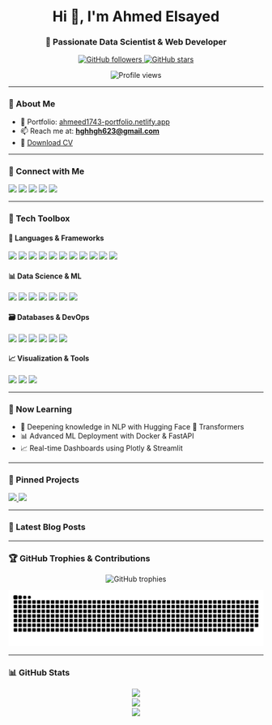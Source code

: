 <h1 align="center">Hi 👋, I'm Ahmed Elsayed</h1>
<h3 align="center">🚀 Passionate Data Scientist & Web Developer</h3>

<p align="center">
  <a href="https://github.com/ahmeed1743?tab=followers">
    <img src="https://img.shields.io/github/followers/ahmeed1743?label=Followers&style=social" alt="GitHub followers"/>
  </a>
  <a href="https://github.com/ahmeed1743">
    <img src="https://img.shields.io/github/stars/ahmeed1743?label=Stars&style=social" alt="GitHub stars"/>
  </a>
</p>

<p align="center">
  <img src="https://komarev.com/ghpvc/?username=ahmeed1743&label=Profile%20views&color=0e75b6&style=flat" alt="Profile views"/>
</p>

---

### 🧠 About Me

- 💼 Portfolio: [ahmeed1743-portfolio.netlify.app](https://ahmeed1743-portfolio.netlify.app/)
- 📫 Reach me at: **hghhgh623@gmail.com**
- 📄 [Download CV](https://drive.google.com/file/d/1t9nRn1dPxBkzxRTBknvgWSn960CyhV7D/view?usp=sharing)

---

### 🔗 Connect with Me

<p align="left">
  <a href="https://codepen.io/sayed74"><img src="https://img.shields.io/badge/CodePen-000000?style=for-the-badge&logo=codepen&logoColor=white" height="40"/></a>
  <a href="https://www.linkedin.com/in/ahmed-elsayed-34737823b/"><img src="https://img.shields.io/badge/LinkedIn-blue?style=for-the-badge&logo=linkedin" height="40"/></a>
  <a href="https://www.kaggle.com/ahmedsayed1743"><img src="https://img.shields.io/badge/Kaggle-20BEFF?style=for-the-badge&logo=kaggle&logoColor=white" height="40"/></a>
  <a href="https://www.facebook.com/ahmed.elsayed.701681/"><img src="https://img.shields.io/badge/Facebook-1877F2?style=for-the-badge&logo=facebook&logoColor=white" height="40"/></a>
  <a href="https://www.instagram.com/ahmed_el.sayed74/"><img src="https://img.shields.io/badge/Instagram-E4405F?style=for-the-badge&logo=instagram&logoColor=white" height="40"/></a>
</p>

---

### 🧰 Tech Toolbox

#### 🚀 Languages & Frameworks
<p align="left">
  <img src="https://img.shields.io/badge/Python-3776AB?style=for-the-badge&logo=python&logoColor=white" height="40"/>
  <img src="https://img.shields.io/badge/JavaScript-F7DF1E?style=for-the-badge&logo=javascript&logoColor=black" height="40"/>
  <img src="https://img.shields.io/badge/TypeScript-3178C6?style=for-the-badge&logo=typescript&logoColor=white" height="40"/>
  <img src="https://img.shields.io/badge/Java-ED8B00?style=for-the-badge&logo=java&logoColor=white" height="40"/>
  <img src="https://img.shields.io/badge/React-61DAFB?style=for-the-badge&logo=react&logoColor=black" height="40"/>
  <img src="https://img.shields.io/badge/Node.js-339933?style=for-the-badge&logo=node.js&logoColor=white" height="40"/>
  <img src="https://img.shields.io/badge/Flask-000000?style=for-the-badge&logo=flask&logoColor=white" height="40"/>
  <img src="https://img.shields.io/badge/HTML5-E34F26?style=for-the-badge&logo=html5&logoColor=white" height="40"/>
  <img src="https://img.shields.io/badge/CSS3-1572B6?style=for-the-badge&logo=css3&logoColor=white" height="40"/>
  <img src="https://img.shields.io/badge/Bootstrap-7952B3?style=for-the-badge&logo=bootstrap&logoColor=white" height="40"/>
  <img src="https://img.shields.io/badge/Tailwind_CSS-06B6D4?style=for-the-badge&logo=tailwind-css&logoColor=white" height="40"/>
</p>

#### 📊 Data Science & ML
<p align="left">
  <img src="https://img.shields.io/badge/Numpy-013243?style=for-the-badge&logo=numpy&logoColor=white" height="40"/>
  <img src="https://img.shields.io/badge/Pandas-150458?style=for-the-badge&logo=pandas&logoColor=white" height="40"/>
  <img src="https://img.shields.io/badge/Matplotlib-11557C?style=for-the-badge&logo=matplotlib&logoColor=white" height="40"/>
  <img src="https://img.shields.io/badge/Seaborn-46B4A4?style=for-the-badge&logo=python&logoColor=white" height="40"/>
  <img src="https://img.shields.io/badge/Scikit--Learn-F7931E?style=for-the-badge&logo=scikit-learn&logoColor=white" height="40"/>
  <img src="https://img.shields.io/badge/TensorFlow-FF6F00?style=for-the-badge&logo=tensorflow&logoColor=white" height="40"/>
  <img src="https://img.shields.io/badge/OpenCV-5C3EE8?style=for-the-badge&logo=opencv&logoColor=white" height="40"/>
</p>

#### 🗃️ Databases & DevOps
<p align="left">
  <img src="https://img.shields.io/badge/SQL-4479A1?style=for-the-badge&logo=mysql&logoColor=white" height="40"/>
  <img src="https://img.shields.io/badge/MySQL-005C84?style=for-the-badge&logo=mysql&logoColor=white" height="40"/>
  <img src="https://img.shields.io/badge/MongoDB-47A248?style=for-the-badge&logo=mongodb&logoColor=white" height="40"/>
  <img src="https://img.shields.io/badge/Firebase-FFCA28?style=for-the-badge&logo=firebase&logoColor=black" height="40"/>
  <img src="https://img.shields.io/badge/Docker-2496ED?style=for-the-badge&logo=docker&logoColor=white" height="40"/>
  <img src="https://img.shields.io/badge/Git-F05032?style=for-the-badge&logo=git&logoColor=white" height="40"/>
</p>

#### 📈 Visualization & Tools
<p align="left">
  <img src="https://img.shields.io/badge/Chart.js-FF6384?style=for-the-badge&logo=chartdotjs&logoColor=white" height="40"/>
  <img src="https://img.shields.io/badge/Jupyter-F37626?style=for-the-badge&logo=jupyter&logoColor=white" height="40"/>
  <img src="https://img.shields.io/badge/VS_Code-007ACC?style=for-the-badge&logo=visual-studio-code&logoColor=white" height="40"/>
</p>

---

### 🌱 Now Learning

- 📘 Deepening knowledge in NLP with Hugging Face 🤗 Transformers  
- 📊 Advanced ML Deployment with Docker & FastAPI  
- 📈 Real-time Dashboards using Plotly & Streamlit  

---

### 📌 Pinned Projects

<p align="left">
  <a href="https://github.com/ahmeed1743/football-scouting-app">
    <img src="https://github-readme-stats.vercel.app/api/pin/?username=ahmeed1743&repo=football-scouting-app&theme=tokyonight" />
  </a>
  <a href="https://github.com/ahmeed1743/flask-dashboard-xgxa">
    <img src="https://github-readme-stats.vercel.app/api/pin/?username=ahmeed1743&repo=flask-dashboard-xgxa&theme=tokyonight" />
  </a>
</p>

---

### 📰 Latest Blog Posts

<!-- BLOG-POST-LIST:START -->
<!-- BLOG-POST-LIST:END -->

---

### 🏆 GitHub Trophies & Contributions

<p align="center">
  <img src="https://github-profile-trophy.vercel.app/?username=ahmeed1743&theme=gruvbox&row=1&column=6" alt="GitHub trophies" />
</p>

<p align="center">
  <img src="https://raw.githubusercontent.com/platane/snk/output/github-contribution-grid-snake-dark.svg" alt="GitHub contribution snake" />
</p>

---

### 📊 GitHub Stats

<p align="center">
  <img src="https://github-readme-stats.vercel.app/api?username=ahmeed1743&show_icons=true&theme=tokyonight" />
  <br/>
  <img src="https://github-readme-stats.vercel.app/api/top-langs/?username=ahmeed1743&layout=compact&theme=tokyonight" />
  <br/>
  <img src="https://github-readme-streak-stats.herokuapp.com/?user=ahmeed1743&theme=tokyonight" />
</p>
